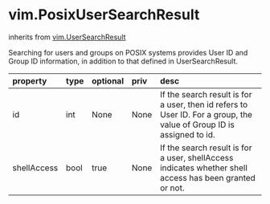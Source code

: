 vim.PosixUserSearchResult
=========================
inherits from [vim.UserSearchResult](docs/vim.UserSearchResult.md)


Searching for users and groups on POSIX systems provides   User ID and Group ID information, in addition to that    defined in UserSearchResult.

| property | type | optional | priv | desc |
|:---------|:-----|:---------|:-----|:-----|
| id | int | None | None | If the search result is for a user, then id refers to User ID. For a group,    the value of Group ID is assigned to id. |
| shellAccess | bool | true | None | If the search result is for a user, shellAccess indicates whether shell   access has been granted or not. |


